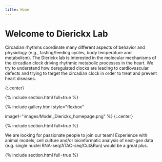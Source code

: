 ```yaml
---
title: Home
---
```


# Welcome to Dierickx Lab

 Circadian rhythms coordinate many different aspects of behavior and physiology (e.g., fasting/feeding cycles, body temperature and metabolism). The Dierickx lab is interested in the molecular mechanisms of the circadian clock driving rhythmic metabolic processes in the heart. We try to understand how deregulated clocks are leading to cardiovascular defects and trying to target the circadian clock in order to treat and prevent heart diseases.


{:.center}

{% include section.html full=true %}

{% include gallery.html style="flexbox"

image1="images/Model_Dierickx_homepage.png"
%}
{:.center}

{% include section.html full=true %}


We are looking for passionate people to join our team! Experience with animal models, cell culture and/or bioinformatic analysis of next-gen data (e.g. single nuclei RNA-seq/ATAC-seq/Cut&Run) would be a great plus.


{% include section.html full=true %}
